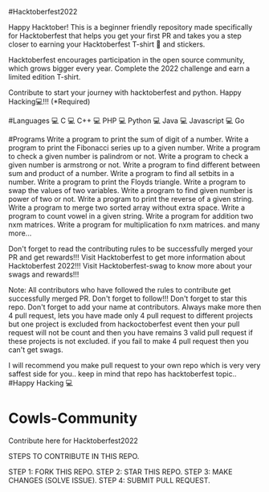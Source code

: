 #Hacktoberfest2022

Happy Hacktober! This is a beginner friendly repository made specifically for Hacktoberfest that helps you get your first PR and takes you a step closer to earning your Hacktoberfest T-shirt 👕 and stickers.

Hacktoberfest encourages participation in the open source community, which grows bigger every year. Complete the 2022 challenge and earn a limited edition T-shirt.

Contribute to start your journey with hacktoberfest and python. Happy Hacking💻!!! (*Required)

#Languages
💻 C
💻 C++
💻 PHP
💻 Python
💻 Java
💻 Javascript
💻 Go

#Programs
Write a program to print the sum of digit of a number.
Write a program to print the Fibonacci series up to a given number.
Write a program to check a given number is palindrom or not.
Write a program to check a given number is armstrong or not.
Write a program to find different between sum and product of a number.
Write a program to find all setbits in a number.
Write a program to print the Floyds triangle.
Write a program to swap the values of two variables.
Write a program to find given number is power of two or not.
Write a program to print the reverse of a given string.
Write a program to merge two sorted array without extra space.
Write a program to count vowel in a given string.
Write a program for addition two nxm matrices.
Write a program for multiplication fo nxm matrices.
and many more...

Don't forget to read the contributing rules to be successfully merged your PR and get rewards!!!
Visit Hacktoberfest to get more information about Hacktoberfest 2022!!!
Visit Hacktoberfest-swag to know more about your swags and rewards!!!

Note:
All contributors who have followed the rules to contribute get successfully merged PR. Don't forget to follow!!!
Don't forget to star this repo.
Don't forget to add your name at contributors.
Always make more then 4 pull request, lets you have made only 4 pull request to different projects
but one project is excluded from hackoctoberfest event then your pull request will not be count and 
then you have remains 3 valid pull request if these projects is not excluded.
if you fail to make 4 pull request then you can't get swags.

I will recommend you make pull request to your own repo which is very very saffest side for you..
keep in mind that repo has hacktoberfest topic..
#Happy Hacking 💻

# Cowls-Community
Contribute here for Hacktoberfest2022

STEPS TO CONTRIBUTE IN THIS REPO.

STEP 1: FORK THIS REPO.
STEP 2: STAR THIS REPO.
STEP 3: MAKE CHANGES (SOLVE ISSUE).
STEP 4: SUBMIT PULL REQUEST.
